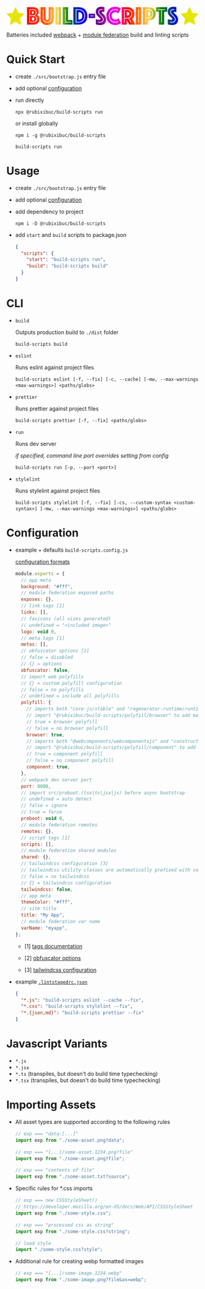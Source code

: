 ![project logo](./project-logo.png)

Batteries included [webpack](https://webpack.js.org/) + [module federation](https://webpack.js.org/concepts/module-federation/) build and linting scripts

# Quick Start

- create `./src/bootstrap.js` entry file
- add optional [configuration](#configuration)
- run directly

  ```shell
  npx @rubixibuc/build-scripts run
  ```

  or install globally

  ```shell
  npm i -g @rubixibuc/build-scripts
  ```

  ```shell
  build-scripts run
  ```

# Usage

- create `./src/bootstrap.js` entry file
- add optional [configuration](#configuration)
- add dependency to project

  ```shell
  npm i -D @rubixibuc/build-scripts
  ```

- add `start` and `build` scripts to package.json

  ```json
  {
    "scripts": {
      "start": "build-scripts run",
      "build": "build-scripts build"
    }
  }
  ```

# CLI

- `build`

  Outputs production build to `./dist` folder

  ```shell
  build-scripts build
  ```

- `eslint`

  Runs eslint against project files

  ```shell
  build-scripts eslint [-f, --fix] [-c, --cache] [-mw, --max-warnings <max-warnings>] <paths/globs>
  ```

- `prettier`

  Runs prettier against project files

  ```shell
  build-scripts prettier [-f, --fix] <paths/globs>
  ```

- `run`

  Runs dev server

  _if specified, command line port overrides setting from config_

  ```shell
  build-scripts run [-p, --port <port>]
  ```

- `stylelint`

  Runs stylelint against project files

  ```shell
  build-scripts stylelint [-f, --fix] [-cs, --custom-syntax <custom-syntax>] [-mw, --max-warnings <max-warnings>] <paths/globs>
  ```

# Configuration

- example + defaults `build-scripts.config.js`

  [configuration formats](https://github.com/davidtheclark/cosmiconfig#explorersearch)

  ```javascript
  module.exports = {
    // app meta
    background: "#fff",
    // module federation exposed paths
    exposes: {},
    // link tags [1]
    links: [],
    // favicons (all sizes generated)
    // undefined = "<included image>"
    logo: void 0,
    // meta tags [1]
    metas: [],
    // obfuscator options [2]
    // false = disabled
    // {} = options
    obfuscator: false,
    // import web polyfills
    // {} = custom polyfill configuration
    // false = no polyfills
    // undefined = include all polyfills
    polyfill: {
      // imports both "core-js/stable" and "regenerator-runtime/runtime"
      // import "@rubixibuc/build-scripts/polyfill/browser" to add manually
      // true = browser polyfill
      // false = no browser polyfill
      browser: true,
      // imports both "@webcomponents/webcomponentsjs" and "construct-style-sheets-polyfil"
      // import "@rubixibuc/build-scripts/polyfill/component" to add manually
      // true = component polyfill
      // false = no component polyfill
      component: true,
    },
    // webpack dev server port
    port: 8080,
    // import src/preboot.(tsx|ts|jsx|js) before async bootstrap
    // undefined = auto detect
    // false = ignore
    // true = force
    preboot: void 0,
    // module federation remotes
    remotes: {},
    // script tags [1]
    scripts: [],
    // module federation shared modules
    shared: {},
    // tailwindcss configuration [3]
    // tailwindcss utility classes are automatically prefixed with varName below
    // false = no tailwindcss
    // {} = tailwindcss configuration
    tailwindcss: false,
    // app meta
    themeColor: "#fff",
    // site title
    title: "My App",
    // module federation var name
    varName: "myapp",
  };
  ```

  - [1] [tags documentation](https://github.com/jharris4/html-webpack-tags-plugin#configuration)

  - [2] [obfuscator options](https://github.com/javascript-obfuscator/webpack-obfuscator#obfuscatoroptions)

  - [3] [tailwindcss configuration](https://tailwindcss.com/docs/configuration)

- example [`.lintstagedrc.json`](https://github.com/okonet/lint-staged)

  ```json
  {
    "*.js": "build-scripts eslint --cache --fix",
    "*.css": "build-scripts stylelint --fix",
    "*.{json,md}": "build-scripts prettier --fix"
  }
  ```

# Javascript Variants

- `*.js`
- `*.jsx`
- `*.ts` (transpiles, but doesn't do build time typechecking)
- `*.tsx` (transpiles, but doesn't do build time typechecking)

# Importing Assets

- All asset types are supported according to the following rules

  ```javascript
  // exp === "data:[...]"
  import exp from "./some-asset.png?data";
  ```

  ```javascript
  // exp === "[...]/some-asset.1234.png?file"
  import exp from "./some-asset.png?file";
  ```

  ```javascript
  // exp === "contents of file"
  import exp from "./some-asset.txt?source";
  ```

- Specific rules for \*.css imports

  ```javascript
  // exp === new CSSStyleSheet()
  // https://developer.mozilla.org/en-US/docs/Web/API/CSSStyleSheet
  import exp from "./some-style.css";
  ```

  ```javascript
  // exp === "processed css as string"
  import exp from "./some-style.css?string";
  ```

  ```javascript
  // load style
  import "./some-style.css?style";
  ```

- Additional rule for creating webp formatted images

  ```javascript
  // exp === "[...]/some-image.1234.webp"
  import exp from "./some-image.png?file&as=webp";
  ```
